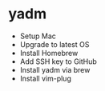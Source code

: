 # yadm

- Setup Mac
- Upgrade to latest OS
- Install Homebrew
- Add SSH key to GitHub
- Install yadm via brew
- Install vim-plug

